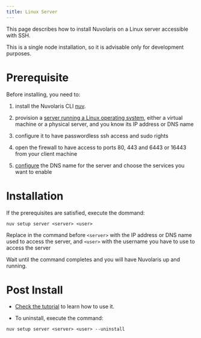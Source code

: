 ```yaml
---
title: Linux Server
---
```

This page describes how to install Nuvolaris on a Linux server
accessible with SSH.

This is a single node installation, so it is advisable only for
development purposes.

# Prerequisite

Before installing, you need to:

1. install the Nuvolaris CLI [nuv](#download.adoc).

2. provision a [server running a Linux operating
    system](#prereq-server.adoc), either a virtual machine or a physical
    server, and you know its IP address or DNS name

3. configure it to have passwordless ssh access and sudo rights

4. open the firewall to have access to ports 80, 443 and 6443 or 16443
    from your client machine

5. [configure](#configure.adoc) the DNS name for the server and choose
    the services you want to enable

# Installation

If the prerequisites are satisfied, execute the dommand:

    nuv setup server <server> <user>

Replace in the command before `<server>` with the IP address or DNS name
used to access the server, and `<user>` with the username you have to
use to access the server

Wait until the command completes and you will have Nuvolaris up and
running.

# Post Install

- [Check the tutorial](#tutorial:index.adoc) to learn how to use it.

- To uninstall, execute the command:

<!-- -->

    nuv setup server <server> <user> --uninstall
